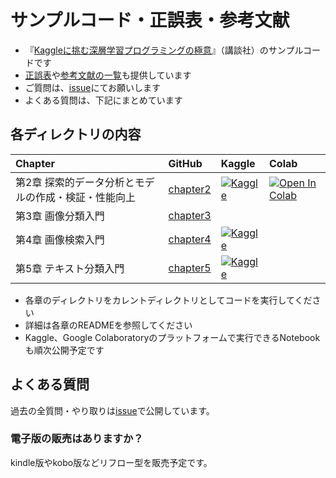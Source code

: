 # サンプルコード・正誤表・参考文献

- 『[Kaggleに挑む深層学習プログラミングの極意](https://www.kspub.co.jp/book/detail/5305133.html)』（講談社）のサンプルコードです
- [正誤表](errata.md)や[参考文献の一覧](references.md)も提供しています
- ご質問は、[issue](https://github.com/smly/kaggle-book-gokui/issues)にてお願いします
- よくある質問は、下記にまとめています

## 各ディレクトリの内容

| Chapter | GitHub | Kaggle | Colab |
|:---|:---|:---|:---|
| 第2章 探索的データ分析とモデルの作成・検証・性能向上 | [chapter2](./chapter2/) | [![Kaggle](https://kaggle.com/static/images/open-in-kaggle.svg)](https://www.kaggle.com/sishihara/kaggle-book-gokui-chapter2) | [![Open In Colab](https://colab.research.google.com/assets/colab-badge.svg)](https://colab.research.google.com/drive/1NSYXOASa3YjaL47A_aBKr_qhC2vNkyau?usp=sharing) |
| 第3章 画像分類入門 | [chapter3](./chapter3/) | | |
| 第4章 画像検索入門 | [chapter4](./chapter4/) | [![Kaggle](https://kaggle.com/static/images/open-in-kaggle.svg)](https://www.kaggle.com/code/confirm/13-kaggle-gld21-inference-gldv2clean-py) | |
| 第5章 テキスト分類入門 | [chapter5](./chapter5/)| [![Kaggle](https://kaggle.com/static/images/open-in-kaggle.svg)](https://www.kaggle.com/code/flowlight/kaggle-book-gokui-chapter5-bert-dryrun) | |

- 各章のディレクトリをカレントディレクトリとしてコードを実行してください
- 詳細は各章のREADMEを参照してください
- Kaggle、Google Colaboratoryのプラットフォームで実行できるNotebookも順次公開予定です

## よくある質問

過去の全質問・やり取りは[issue](https://github.com/smly/kaggle-book-gokui/issues)で公開しています。

### 電子版の販売はありますか？

kindle版やkobo版などリフロー型を販売予定です。
